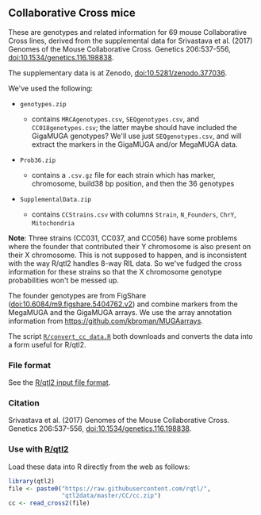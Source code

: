 ## Collaborative Cross mice

These are genotypes and related information for 69 mouse
Collaborative Cross lines, derived from the supplemental data for
Srivastava et al. (2017) Genomes of the Mouse Collaborative Cross. Genetics 206:537-556,
[doi:10.1534/genetics.116.198838](https://doi.org/10.1534/genetics.116.198838).

The supplementary data is at Zenodo,
[doi:10.5281/zenodo.377036](https://doi.org/10.5281/zenodo.377036).

We've used the following:

- `genotypes.zip`

  - contains `MRCAgenotypes.csv`, `SEQgenotypes.csv`, and
    `CC018genotypes.csv`; the latter maybe should have included the
    GigaMUGA genotypes? We'll use just `SEQgenotypes.csv`, and will
    extract the markers in the GigaMUGA and/or MegaMUGA data.

- `Prob36.zip`

  - contains a `.csv.gz` file for each strain which has marker,
    chromosome, build38 bp position, and then the 36 genotypes

- `SupplementalData.zip`

  - contains `CCStrains.csv` with columns `Strain`, `N_Founders`, `ChrY`, `Mitochondria`


**Note**: Three strains (CC031, CC037, and CC056) have some problems
where the founder that contributed their Y chromosome is also present
on their X chromosome. This is not supposed to happen, and is
inconsistent with the way R/qtl2 handles 8-way RIL data. So we've
fudged the cross information for these strains so that the X
chromosome genotype probabilities won't be messed up.

The founder genotypes are from FigShare
([doi:10.6084/m9.figshare.5404762.v2](https://doi.org/10.6084/m9.figshare.5404762.v2))
and combine markers from the MegaMUGA and the GigaMUGA arrays. We use
the array annotation information from <https://github.com/kbroman/MUGAarrays>.

The script [`R/convert_cc_data.R`](R/convert_cc_data.R) both downloads
and converts the data into a form useful for R/qtl2.


### File format

See the [R/qtl2 input file format](https://kbroman.org/qtl2/assets/vignettes/input_files.html).



### Citation

Srivastava et al. (2017) Genomes of the Mouse Collaborative Cross. Genetics 206:537-556,
[doi:10.1534/genetics.116.198838](https://doi.org/10.1534/genetics.116.198838).



### Use with [R/qtl2](https://kbroman.org/qtl2)

Load these data into R directly from the web as follows:

```r
library(qtl2)
file <- paste0("https://raw.githubusercontent.com/rqtl/",
               "qtl2data/master/CC/cc.zip")
cc <- read_cross2(file)
```
